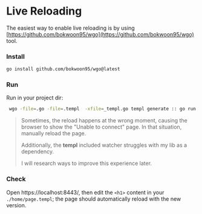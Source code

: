 # Live Reloading

The easiest way to enable live reloading is by using [https://github.com/bokwoon95/wgo](https://github.com/bokwoon95/wgo) tool. 

### Install

```bash
go install github.com/bokwoon95/wgo@latest
```

### Run

Run in your project dir:

```bash
 wgo -file=.go -file=.templ  -xfile=_templ.go templ generate :: go run .
```

> Sometimes, the reload happens at the wrong moment, causing the browser to show the "Unable to connect" page. In that situation, manually reload the page.
>
> Additionally, the **templ** included watcher struggles with my lib as a dependency.
>
> I will research ways to improve this experience later.

### Check

Open https://localhost:8443/, then edit the `<h1>` content in your `./home/page.templ`; the page should automatically reload with the new version.

